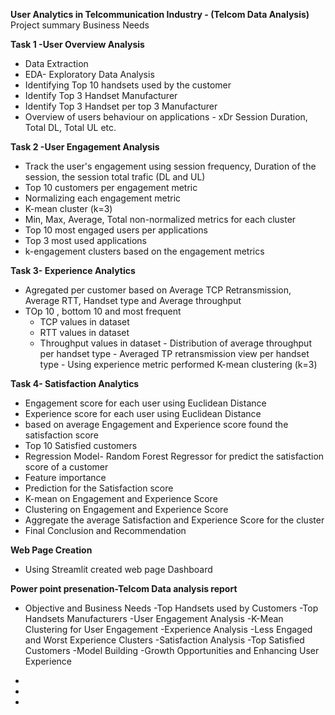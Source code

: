**User Analytics in Telcommunication Industry - (Telcom Data Analysis)**
Project summary
Business Needs

**Task 1 -User Overview Analysis** 
- Data Extraction
- EDA- Exploratory Data Analysis
- Identifying Top 10 handsets used by the customer
- Identify Top 3 Handset Manufacturer
- Identify Top 3 Handset per top 3 Manufacturer
- Overview of users behaviour on applications - xDr Session Duration, Total DL, Total UL etc.

**Task 2 -User Engagement Analysis** 
  - Track the user's engagement using session frequency, Duration of the session, the session total trafic (DL and UL)
  - Top 10 customers per engagement metric
  - Normalizing each engagement metric
  - K-mean cluster (k=3)
  - Min, Max, Average, Total non-normalized metrics for each cluster
  - Top 10 most engaged users per applications
  - Top 3 most used applications
  - k-engagement clusters based on the engagement metrics
    
**Task 3- Experience Analytics**
   - Agregated per customer based on Average TCP Retransmission, Average RTT, Handset type and Average throughput
   - TOp 10 , bottom 10 and most frequent
       - TCP values in dataset
       - RTT values in dataset
       - Throughput values in dataset
    - Distribution of average throughput per handset type
    - Averaged TP retransmission view per handset type
    - Using experience metric performed K-mean clustering (k=3)

**Task 4- Satisfaction Analytics**
  - Engagement score for each user using Euclidean Distance
  - Experience score for each user using Euclidean Distance
  - based on average Engagement and Experience score found the satisfaction score
  - Top 10 Satisfied customers
  - Regression Model- Random Forest Regressor for predict the satisfaction score of a customer
  - Feature importance
  - Prediction for the Satisfaction score
  - K-mean on Engagement and Experience Score
  - Clustering on Engagement and Experience Score
  - Aggregate the average Satisfaction and Experience Score for the cluster
  - Final Conclusion and Recommendation
    
**Web Page Creation**
  - Using Streamlit created web page Dashboard
    
**Power point presenation-Telcom Data analysis report**
  - Objective and Business Needs
  -Top Handsets used by Customers
  -Top Handsets Manufacturers
  -User Engagement Analysis
  -K-Mean Clustering for User Engagement
  -Experience Analysis
  -Less Engaged and Worst Experience Clusters
  -Satisfaction Analysis
  -Top Satisfied Customers
  -Model Building
  -Growth Opportunities and Enhancing User Experience 


  - 
  - 
  - 
